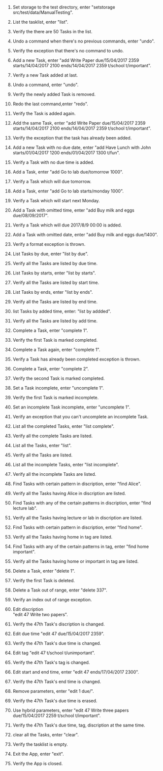 1. Set storage to the test directory, enter 
"setstorage src/test/data/ManualTesting".

2. List the tasklist, enter
"list".

3. Verify the there are 50 Tasks in the list.

4. Undo a command when there's no previous commands, enter
"undo".

5. Verify the exception that there's no command to undo.

6. Add a new Task, enter
"add Write Paper due/15/04/2017 2359 starts/14/04/2017 2100 ends/14/04/2017 2359 t/school t/important".

7. Verify a new Task added at last.

8. Undo a command, enter
"undo".

9. Verify the newly added Task is removed.

10. Redo the last command,enter
"redo".

11. Verify the Task is added again.

12. Add the same Task, enter
"add Write Paper due/15/04/2017 2359 starts/14/04/2017 2100 ends/14/04/2017 2359 t/school t/important".

13. Verify the exception that the task has already been added.
    
14. Add a new Task with no due date, enter 
"add Have Lunch with John starts/01/04/2017 1200 ends/01/04/2017 1300 t/fun".

15. Verify a Task with no due time is added.

16. Add a Task, enter 
"add Go to lab due/tomorrow 1000".

17. Verify a Task which will due tomorrow.

16. Add a Task, enter 
"add Go to lab starts/monday 1000".

18. Verify a Task which will start next Monday.

19. Add a Task with omitted time, enter
"add Buy milk and eggs due/08/09/2017".

20. Verify a Task which will due 2017/8/9 00:00 is added.

21. Add a Task with omitted date, enter
"add Buy milk and eggs due/1400". 

22. Verify a format exception is thrown.

23. List Tasks by due, enter
"list by due".

24. Verify all the Tasks are listed by due time.

25. List Tasks by starts, enter
"list by starts".

26. Verify all the Tasks are listed by start time.

27. List Tasks by ends, enter
"list by ends".

28. Verify all the Tasks are listed by end time.

29. list Tasks by added time, enter:
"list by addded".

30. Verify all the Tasks are listed by add time.

31. Complete a Task, enter
"complete 1".

31. Verify the first Task is marked completed.

32. Complete a Task again, enter
"complete 1".

33. Verify a Task has already been completed exception is thrown.

34. Complete a Task, enter
"complete 2".

35. Verify the second Task is marked completed.

36. Set a Task incomplete, enter
"uncomplete 1".

37. Verify the first Task is marked incomplete.

38. Set an incomplete Task incomplete, enter
"uncomplete 1".

39. Verify an exception that you can't uncomplete an incomplete Task.

40. List all the completed Tasks, enter 
"list complete".

41. Verify all the complete Tasks are listed.

42. List all the Tasks, enter 
"list".

43. Verify all the Tasks are listed.

44. List all the incomplete Tasks, enter 
"list incomplete".

45. Verify all the incomplete Tasks are listed.

46. Find Tasks with certain pattern in discription, enter
"find Alice".

47. Verify all the Tasks having Alice in discription are listed.

48. Find Tasks with any of the certain patterns in discription, enter
"find lecture lab".

49. Verify all the Tasks having lecture or lab in discription are listed.

50. Find Tasks with certain pattern in discription, enter
"find home".

51. Verify all the Tasks having home in tag are listed.
   
52. Find Tasks with any of the certain patterns in tag, enter
"find home important".

53. Verify all the Tasks having home or important in tag are listed.

54. Delete a Task, enter
"delete 1".

55. Verify the first Task is deleted.

56. Delete a Task out of range, enter
"delete 337".

57. Verify an index out of range exception.

58. Edit discription  
"edit 47 Write two papers". 

59. Verify the 47th Task's discription is changed. 

60. Edit due time
"edit 47 due/15/04/2017 2359".

61. Verify the 47th Task's due time is changed. 

62. Edit tag
"edit 47 t/school t/unimportant".
    
63. Verify the 47th Task's tag is changed.     
    
64. Edit start and end time, enter 
"edit 47 ends/17/04/2017 2300".

65. Verify the 47th Task's end time is changed.     

66. Remove parameters, enter
"edit 1 due/".

67. Verify the 47th Task's due time is erased. 

68. Use hybrid parameters, enter
"edit 47 Write three papers due/15/04/2017 2259 t/school t/important". 

69. Verify the 47th Task's due time, tag, discription at the same time. 

70. clear all the Tasks, enter
"clear".

71. Verify the tasklist is empty.

72. Exit the App, enter
"exit".

73. Verify the App is closed.
